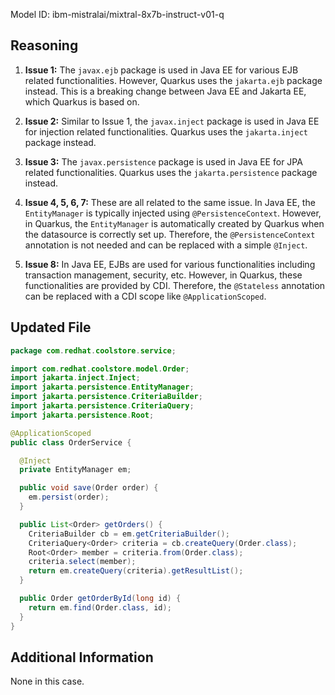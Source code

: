Model ID: ibm-mistralai/mixtral-8x7b-instruct-v01-q

## Reasoning

1. **Issue 1:** The `javax.ejb` package is used in Java EE for various EJB related functionalities. However, Quarkus uses the `jakarta.ejb` package instead. This is a breaking change between Java EE and Jakarta EE, which Quarkus is based on.

2. **Issue 2:** Similar to Issue 1, the `javax.inject` package is used in Java EE for injection related functionalities. Quarkus uses the `jakarta.inject` package instead.

3. **Issue 3:** The `javax.persistence` package is used in Java EE for JPA related functionalities. Quarkus uses the `jakarta.persistence` package instead.

4. **Issue 4, 5, 6, 7:** These are all related to the same issue. In Java EE, the `EntityManager` is typically injected using `@PersistenceContext`. However, in Quarkus, the `EntityManager` is automatically created by Quarkus when the datasource is correctly set up. Therefore, the `@PersistenceContext` annotation is not needed and can be replaced with a simple `@Inject`.

5. **Issue 8:** In Java EE, EJBs are used for various functionalities including transaction management, security, etc. However, in Quarkus, these functionalities are provided by CDI. Therefore, the `@Stateless` annotation can be replaced with a CDI scope like `@ApplicationScoped`.

## Updated File

```java
package com.redhat.coolstore.service;

import com.redhat.coolstore.model.Order;
import jakarta.inject.Inject;
import jakarta.persistence.EntityManager;
import jakarta.persistence.CriteriaBuilder;
import jakarta.persistence.CriteriaQuery;
import jakarta.persistence.Root;

@ApplicationScoped
public class OrderService {

  @Inject
  private EntityManager em;

  public void save(Order order) {
    em.persist(order);
  }

  public List<Order> getOrders() {
    CriteriaBuilder cb = em.getCriteriaBuilder();
    CriteriaQuery<Order> criteria = cb.createQuery(Order.class);
    Root<Order> member = criteria.from(Order.class);
    criteria.select(member);
    return em.createQuery(criteria).getResultList();
  }

  public Order getOrderById(long id) {
    return em.find(Order.class, id);
  }
}
```

## Additional Information

None in this case.